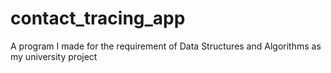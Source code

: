 # contact_tracing_app

A program I made for the requirement of Data Structures and Algorithms as my university project
